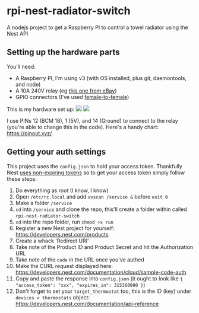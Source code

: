 # rpi-nest-radiator-switch
A nodejs project to get a Raspberry PI to control a towel radiator using the Nest API

## Setting up the hardware parts
You'll need:

* A Raspberry PI, I'm using v3 (with OS installed, plus git, daemontools, and node)
* A 10A 240V relay (eg [this one from eBay](http://www.ebay.co.uk/itm/161846583843?_trksid=p2057872.m2749.l2649&ssPageName=STRK%3AMEBIDX%3AIT))
* GPIO connectors (I've used [female-to-female](http://www.ebay.co.uk/itm/40pcs-Dupont-Cables-FEMALE-TO-FEMALE-Jumper-GPIO-Wire-Ribbon-Breadboard-Arduino-/262202710636?hash=item3d0c7fda6c:g:v~gAAOSwuAVWzUtn))

This is my hardware set up:
![](https://www.dropbox.com/s/mlqv38lcv16dwik/2016-12-22%2014.58.45.jpg?raw=1)
![](https://www.dropbox.com/s/5fvppdxnuyrpy65/image-20161223_134940.jpg?raw=1)

I use PINs 12 (BCM 18), 1 (5V), and 14 (Ground) to connect to the relay (you're able to change this in the code). Here's a handy chart: https://pinout.xyz/

## Getting your auth settings
This project uses the `config.json` to hold your access token. Thankfully Nest 
[uses non-expiring tokens](https://developers.nest.com/documentation/cloud/authorization-reference) so to get your 
access token simply follow these steps:

1. Do everything as *root* (I know, I know)
1. Open `/etc/rc.local` and add `svscan /service &` before `exit 0`
1. Make a folder `/service`
1. `cd` into `/service` and clone the repo, this'll create a folder within called `rpi-nest-radiator-switch`
1. `cd` into the repo folder, run `chmod +x run`
1. Register a new Nest project for yourself: https://developers.nest.com/products
1. Create a whack 'Redirect URI'
1. Take note of the Product ID and Product Secret and hit the Authorization URL
1. Take note of the `code` in the URL once you've authed
1. Make the CURL request displayed here: https://developers.nest.com/documentation/cloud/sample-code-auth
1. Copy and paste the response into `config.json` (it ought to look like 
`{ "access_token": "xxx", "expires_in": 315360000 }`)
1. Don't forget to set your `target_thermostat` too, this is the ID (key) under `devices > thermostats` object: 
https://developers.nest.com/documentation/api-reference
